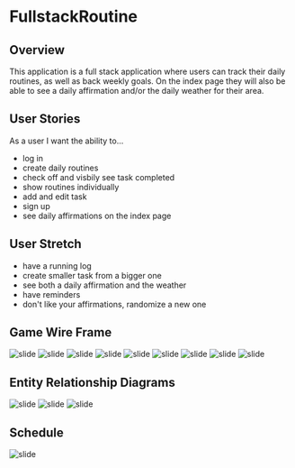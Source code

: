 # FullstackRoutine
## Overview
This application is a full stack application where users can track their daily routines, as well as back weekly goals. On the index page they will also be able to see a daily affirmation and/or the daily weather for their area.

## User Stories
As a user I want the ability to...
  - log in 
  - create daily routines
  - check off and visbily see task completed
  - show routines individually
  - add and edit task
  - sign up
  - see daily affirmations on the index page 

## User Stretch	
  - have a running log 
  - create smaller task from a bigger one
  - see both a daily affirmation and the weather 
  - have reminders 
  - don't like your affirmations, randomize a new one
    
    
## Game Wire Frame
![slide](/imageFiles/DailyRoutineApplication.jpg)
![slide](/imageFiles/HomePage.jpg)
![slide](/imageFiles/SignUp.jpg)
![slide](/imageFiles/Login.jpg)
![slide](/imageFiles/Index.jpg)
![slide](/imageFiles/Show.jpg)
![slide](/imageFiles/CreateNewTask.jpg)
![slide](/imageFiles/EditTask.jpg)
![slide](/imageFiles/LogOutDELETE.jpg)

## Entity Relationship Diagrams
![slide](/imageFiles/ERDModels.jpg)
![slide](/imageFiles/restfulRoutes.jpg)
![slide](/imageFiles/apiSeedData.jpg)

## Schedule
![slide](/imageFiles/planning.jpg)
